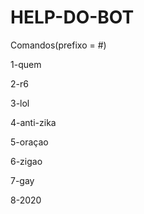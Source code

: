 # HELP-DO-BOT
Comandos(prefixo = #) 

1-quem

2-r6

3-lol

4-anti-zika

5-oraçao

6-zigao

7-gay

8-2020
